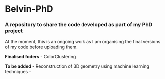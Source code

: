 # Belvin-PhD
### A repository to share the code developed as part of my PhD project

At the moment, this is an ongoing work as I am organising the final versions of my code before uploading them. 

**Finalised foders** - ColorClustering

**To be added**      - Reconstruction of 3D geometry using machine learning techniques
                 - 
